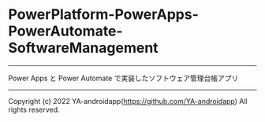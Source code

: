# PowerPlatform-PowerApps-PowerAutomate-SoftwareManagement

---

Power Apps と Power Automate で実装したソフトウェア管理台帳アプリ

---

Copyright (c) 2022 YA-androidapp(https://github.com/YA-androidapp) All rights reserved.
